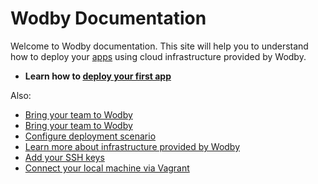 # Wodby Documentation

Welcome to Wodby documentation. This site will help you to understand how to deploy your [apps](/apps/README.md) using cloud infrastructure provided by Wodby. 

* **Learn how to [deploy your first app](apps/deploy.md)**

Also:

* [Bring your team to Wodby](team/README.md)
* [Bring your team to Wodby](team/README.md)
* [Configure deployment scenario](deployment/post-deployment-scripts.md)
* [Learn more about infrastructure provided by Wodby](infrastructure/README.md)
* [Add your SSH keys](keys/README.md)
* [Connect your local machine via Vagrant](vagrant/README.md)
